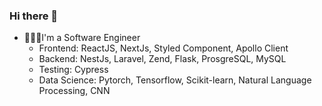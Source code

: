 ### Hi there 👋

- 🧑🏼‍💻I'm a Software Engineer
  - Frontend: ReactJS, NextJs, Styled Component, Apollo Client
  - Backend: NestJs, Laravel, Zend, Flask, ProsgreSQL, MySQL
  - Testing: Cypress
  - Data Science: Pytorch, Tensorflow, Scikit-learn, Natural Language Processing, CNN
<!--
**wildannajahw/wildannajahw** is a ✨ _special_ ✨ repository because its `README.md` (this file) appears on your GitHub profile.

Here are some ideas to get you started:

- 🔭 I’m currently working on ...
- 🌱 I’m currently learning ...
- 👯 I’m looking to collaborate on ...
- 🤔 I’m looking for help with ...
- 💬 Ask me about ...
- 📫 How to reach me: ...
- 😄 Pronouns: ...
- ⚡ Fun fact: ...
-->
